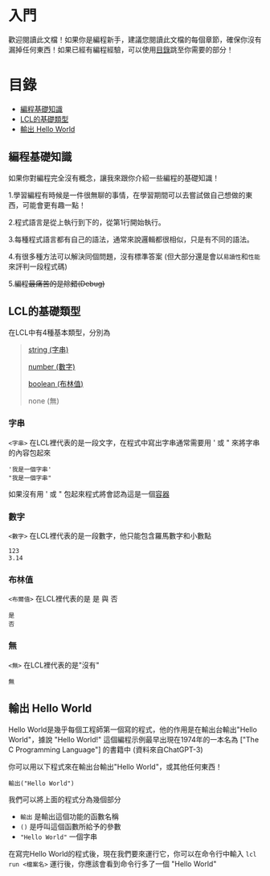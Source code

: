 # 入門

歡迎閱讀此文檔！如果你是編程新手，建議您閱讀此文檔的每個章節，確保你沒有漏掉任何東西！如果已經有編程經驗，可以使用[目錄](#目錄)跳至你需要的部分！

# 目錄

* [編程基礎知識](#編程基礎知識)
* [LCL的基礎類型](#lcl的基礎類型)
* [輸出 Hello World](#輸出-hello-world)

## 編程基礎知識

如果你對編程完全沒有概念，讓我來跟你介紹一些編程的基礎知識！

1.學習編程有時候是一件很無聊的事情，在學習期間可以去嘗試做自己想做的東西，可能會更有趣一點！

2.程式語言是從上執行到下的，從第1行開始執行。

3.每種程式語言都有自己的語法，通常來說邏輯都很相似，只是有不同的語法。

4.有很多種方法可以解決同個問題，沒有標準答案 (但大部分還是會以`易讀性`和`性能`來評判一段程式碼)

5.~~編程最痛苦的是除錯(Debug)~~

## LCL的基礎類型

在LCL中有4種基本類型，分別為

> [string (字串)](#字串)
>
> [number (數字)](#數字)
>
> [boolean (布林值)](#布林值)
>
> none (無)

### 字串

`<字串>` 在LCL裡代表的是一段文字，在程式中寫出字串通常需要用 ' 或 " 來將字串的內容包起來
```
'我是一個字串'
"我是一個字串"
```
如果沒有用 ' 或 " 包起來程式將會認為這是一個[容器](#容器)

### 數字

`<數字>` 在LCL裡代表的是一段數字，他只能包含羅馬數字和小數點
```
123
3.14
```

### 布林值

`<布爾值>` 在LCL裡代表的是 是 與 否
```
是
否
```

### 無

`<無>` 在LCL裡代表的是"沒有"
```
無
```

## 輸出 Hello World

Hello World是幾乎每個工程師第一個寫的程式，他的作用是在輸出台輸出"Hello World"，據說 "Hello World!" 這個編程示例最早出現在1974年的一本名為 ["The C Programming Language"] 的書籍中 (資料來自ChatGPT-3)

你可以用以下程式來在輸出台輸出"Hello World"，或其他任何東西！
```
輸出("Hello World")
```
我們可以將上面的程式分為幾個部分

* `輸出` 是輸出這個功能的函數名稱
* `()` 是呼叫這個函數所給予的參數
* `"Hello World"` 一個字串

在寫完Hello World的程式後，現在我們要來運行它，你可以在命令行中輸入 `lcl run <檔案名>`
運行後，你應該會看到命令行多了一個 "Hello World"